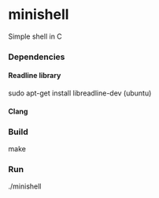 # minishell
Simple shell in C

### Dependencies

#### Readline library
sudo apt-get install libreadline-dev (ubuntu)

#### Clang

### Build
make

### Run
./minishell
